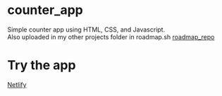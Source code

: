 # counter_app

Simple counter app using HTML, CSS, and Javascript.  
Also uploaded in my other projects folder in roadmap.sh
[roadmap_repo](https://github.com/mariano-shem/roadmap.sh-projects)

# Try the app
[Netlify](https://msdev-counter.netlify.app/)
